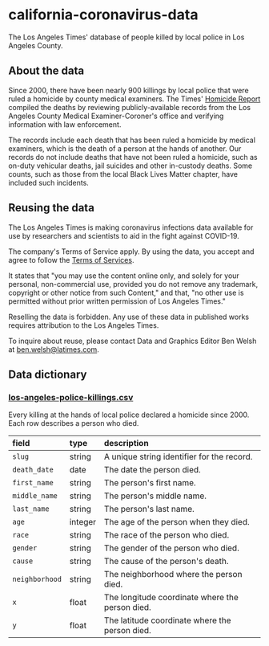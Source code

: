 # california-coronavirus-data

The Los Angeles Times' database of people killed by local police in Los Angeles County.

## About the data

Since 2000, there have been nearly 900 killings by local police that were ruled a homicide by county medical examiners. The Times' [Homicide Report](https://homicide.latimes.com/) compiled the deaths by reviewing publicly-available records from the Los Angeles County Medical Examiner-Coroner's office and verifying information with law enforcement.

The records include each death that has been ruled a homicide by medical examiners, which is the death of a person at the hands of another. Our records do not include deaths that have not been ruled a homicide, such as on-duty vehicular deaths, jail suicides and other in-custody deaths. Some counts, such as those from the local Black Lives Matter chapter, have included such incidents.

## Reusing the data

The Los Angeles Times is making coronavirus infections data available for use by researchers and scientists to aid in the fight against COVID-19.

The company's Terms of Service apply. By using the data, you accept and agree to follow the [Terms of Services](https://www.latimes.com/terms-of-service).

It states that "you may use the content online only, and solely for your personal, non-commercial use, provided you do not remove any trademark, copyright or other notice from such Content," and that, "no other use is permitted without prior written permission of Los Angeles Times."

Reselling the data is forbidden. Any use of these data in published works requires attribution to the Los Angeles Times.

To inquire about reuse, please contact Data and Graphics Editor Ben Welsh at [ben.welsh@latimes.com](mailto:ben.welsh@latimes.com).

## Data dictionary

### [los-angeles-police-killings.csv](./los-angeles-police-killings.csv)

Every killing at the hands of local police declared a homicide since 2000. Each row describes a person who died.


| field          | type    | description                                       |
| :--------------| :------ | :------------------------------------------------ |
| `slug`         | string  | A unique string identifier for the record.        |
| `death_date`   | date    | The date the person died.                         |
| `first_name`   | string  | The person's first name.                          |
| `middle_name`  | string  | The person's middle name.                         |
| `last_name`    | string  | The person's last name.                           |
| `age`          | integer | The age of the person when they died.             |
| `race`         | string  | The race of the person who died.                  |
| `gender`       | string  | The gender of the person who died.                |
| `cause`        | string  | The cause of the person's death.                  |
| `neighborhood` | string  | The neighborhood where the person died.           |
| `x`            | float   | The longitude coordinate where the person died.   |
| `y`            | float   | The latitude coordinate where the person died.    |
